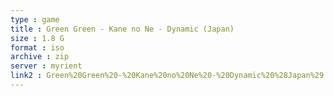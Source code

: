 ```yaml
---
type : game
title : Green Green - Kane no Ne - Dynamic (Japan)
size : 1.8 G
format : iso
archive : zip
server : myrient
link2 : Green%20Green%20-%20Kane%20no%20Ne%20-%20Dynamic%20%28Japan%29
---
```


